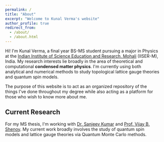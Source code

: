 ```yaml
---
permalink: /
title: "About"
excerpt: "Welcome to Kunal Verma's website"
author_profile: true
redirect_from: 
  - /about/
  - /about.html
---
```



Hi! I'm Kunal Verma, a final year BS-MS student pursuing a major in Physics at the [Indian Institute of Science Education and Research, Mohali](https://www.iisermohali.ac.in/) (IISER-M), India. My research interests lie broadly in the area of theoretical and computational **condensed matter physics**. I'm currently using both analytical and numerical methods to study topological lattice gauge theories and quantum spin models.

The purpose of this website is to act as an organized repository of the things I've done throughout my degree while also acting as a platform for those who wish to know more about me.

Current Research
---
For my MS thesis, I'm working with [Dr. Sanjeev Kumar](https://web.iisermohali.ac.in/dept/physics/Sanjeev_Kumar.html) and [Prof. Vijay B. Shenoy](http://www.physics.iisc.ac.in/~shenoy/). My current work broadly involves the study of quantum spin models and lattice gauge theories via Quantum Monte Carlo methods.
